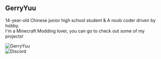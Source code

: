 ## GerryYuu
14-year-old Chinese junior high school student & A noob coder driven by hobby.<br>
I'm a Minecraft Modding lover, you can go to check out some of my projects!

![GerryYuu](https://github-readme-stats.vercel.app/api?username=GerryYuu&theme=codeSTACKr&show_icons=true)<br>
![Discord](https://discord.c99.nl/widget/theme-1/620115565545259008.png)
